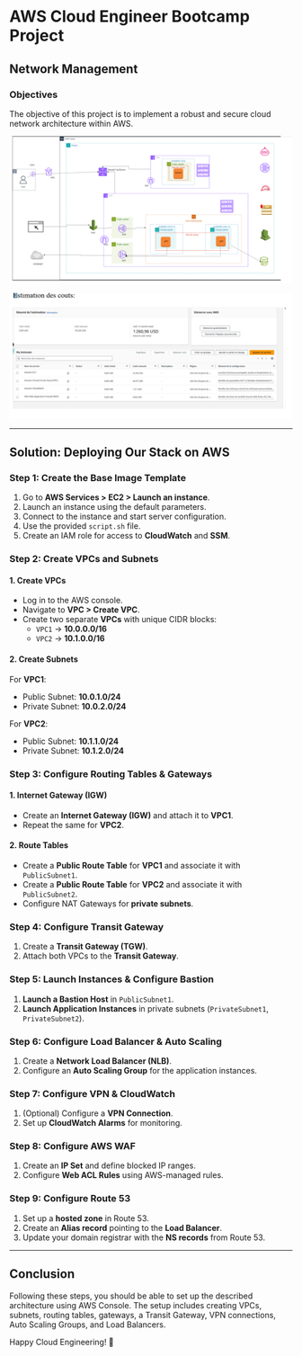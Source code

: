 # AWS Cloud Engineer Bootcamp Project

## Network Management

### Objectives
The objective of this project is to implement a robust and secure cloud network architecture within AWS.

![](reseau.PNG)


![](cout.PNG)

---

## Solution: Deploying Our Stack on AWS

### Step 1: Create the Base Image Template
1. Go to **AWS Services > EC2 > Launch an instance**.
2. Launch an instance using the default parameters.
3. Connect to the instance and start server configuration.
4. Use the provided `script.sh` file.
5. Create an IAM role for access to **CloudWatch** and **SSM**.

### Step 2: Create VPCs and Subnets
#### 1. Create VPCs
- Log in to the AWS console.
- Navigate to **VPC > Create VPC**.
- Create two separate **VPCs** with unique CIDR blocks:
  - `VPC1` → **10.0.0.0/16**
  - `VPC2` → **10.1.0.0/16**

#### 2. Create Subnets
For **VPC1**:
- Public Subnet: **10.0.1.0/24**
- Private Subnet: **10.0.2.0/24**

For **VPC2**:
- Public Subnet: **10.1.1.0/24**
- Private Subnet: **10.1.2.0/24**

### Step 3: Configure Routing Tables & Gateways
#### 1. Internet Gateway (IGW)
- Create an **Internet Gateway (IGW)** and attach it to **VPC1**.
- Repeat the same for **VPC2**.

#### 2. Route Tables
- Create a **Public Route Table** for **VPC1** and associate it with `PublicSubnet1`.
- Create a **Public Route Table** for **VPC2** and associate it with `PublicSubnet2`.
- Configure NAT Gateways for **private subnets**.

### Step 4: Configure Transit Gateway
1. Create a **Transit Gateway (TGW)**.
2. Attach both VPCs to the **Transit Gateway**.

### Step 5: Launch Instances & Configure Bastion
1. **Launch a Bastion Host** in `PublicSubnet1`.
2. **Launch Application Instances** in private subnets (`PrivateSubnet1`, `PrivateSubnet2`).

### Step 6: Configure Load Balancer & Auto Scaling
1. Create a **Network Load Balancer (NLB)**.
2. Configure an **Auto Scaling Group** for the application instances.

### Step 7: Configure VPN & CloudWatch
1. (Optional) Configure a **VPN Connection**.
2. Set up **CloudWatch Alarms** for monitoring.

### Step 8: Configure AWS WAF
1. Create an **IP Set** and define blocked IP ranges.
2. Configure **Web ACL Rules** using AWS-managed rules.

### Step 9: Configure Route 53
1. Set up a **hosted zone** in Route 53.
2. Create an **Alias record** pointing to the **Load Balancer**.
3. Update your domain registrar with the **NS records** from Route 53.

---

## Conclusion
Following these steps, you should be able to set up the described architecture using AWS Console. The setup includes creating VPCs, subnets, routing tables, gateways, a Transit Gateway, VPN connections, Auto Scaling Groups, and Load Balancers.

Happy Cloud Engineering! 🚀
